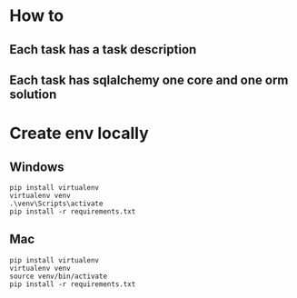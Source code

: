 # How to

## Each task has a task description
## Each task has sqlalchemy one core and one orm solution

# Create env locally

## Windows

    pip install virtualenv
    virtualenv venv
    .\venv\Scripts\activate
    pip install -r requirements.txt

## Mac

    pip install virtualenv
    virtualenv venv
    source venv/bin/activate
    pip install -r requirements.txt